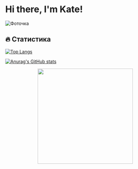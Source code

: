 # Hi there, I'm Kate! 

![Фоточка](https://github.com/user-attachments/assets/0c7c0ff1-2912-4179-8955-a2bbb435a960 "Ну я")

## :fire: Статистика
[![Top Langs](https://github-readme-stats.vercel.app/api/top-langs/?username=sombrecloud18&layout=compact&theme=vision-friendly-dark)](https://github.com/anuraghazra/github-readme-stats)

[![Anurag's GitHub stats](https://github-readme-stats.vercel.app/api?username=sombrecloud18)](https://github.com/anuraghazra/github-readme-stats)

<div id="header" align="center">
  <img src="https://media4.giphy.com/media/v1.Y2lkPTc5MGI3NjExZGF5dHF2Ym1vdTg3bHQyd2J2bmNsamdjbmlmd2pnbTVtYmc4bWdwciZlcD12MV9pbnRlcm5hbF9naWZfYnlfaWQmY3Q9Zw/13HgwGsXF0aiGY/giphy.gif" width="300"/>
</div>




